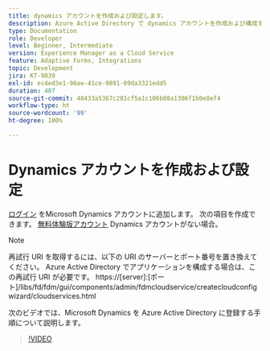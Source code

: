 ```yaml
---
title: dynamics アカウントを作成および設定します。
description: Azure Active Directory で dynamics アカウントを作成および構成する
type: Documentation
role: Developer
level: Beginner, Intermediate
version: Experience Manager as a Cloud Service
feature: Adaptive Forms, Integrations
topic: Development
jira: KT-9839
exl-id: ec4ed3e1-98ae-41ce-9891-09da3321edd5
duration: 407
source-git-commit: 48433a5367c281cf5a1c106b08a1306f1b0e8ef4
workflow-type: ht
source-wordcount: '99'
ht-degree: 100%

---
```


# Dynamics アカウントを作成および設定

[ログイン](https://dynamics.microsoft.com/en-us/) をMicrosoft Dynamics アカウントに追加します。 次の項目を作成できます。 [無料体験版アカウント](https://dynamics.microsoft.com/en-us/dynamics-365-free-trial/) Dynamics アカウントがない場合。

>[!NOTE]
>再試行 URI を取得するには、以下の URI のサーバーとポート番号を置き換えてください。 Azure Active Directory でアプリケーションを構成する場合は、この再試行 URI が必要です。
>https://[server]:[ポート]/libs/fd/fdm/gui/components/admin/fdmcloudservice/createcloudconfigwizard/cloudservices.html

次のビデオでは、Microsoft Dynamics を Azure Active Directory に登録する手順について説明します。

>[!VIDEO](https://video.tv.adobe.com/v/340743?quality=12&learn=on)
